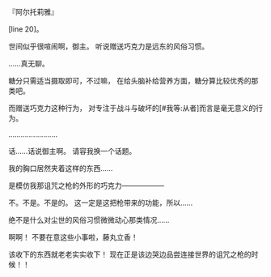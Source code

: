 『阿尔托莉雅』

[line 20]。

世间似乎很喧闹啊，御主。
听说赠送巧克力是远东的风俗习惯。

……真无聊。

糖分只需适当摄取即可，不过嘛，
在给头脑补给营养方面，糖分算比较优秀的那类吧。

而赠送巧克力这种行为，
对专注于战斗与破坏的[#我等:从者]而言是毫无意义的行为。

……………………

话……话说御主啊。
请容我换一个话题。

我的胸口居然夹着这样的东西……

是模仿我那诅咒之枪的外形的巧克力——————

不。不是。不是的。
这一定是这把枪带来的功能，所以……

绝不是什么对尘世的风俗习惯微微动心那类情况……

啊啊！
不要在意这些小事啦，藤丸立香！

该收下的东西就老老实实收下！
现在正是该边哭边品尝连接世界的诅咒之枪的时候！！

